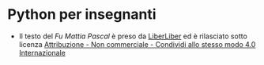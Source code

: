 # Python per insegnanti

* Il testo del _Fu Mattia Pascal_ è preso da
  [LiberLiber](https://www.liberliber.it/online/autori/autori-p/luigi-pirandello/il-fu-mattia-pascal/)
  ed è rilasciato sotto licenza [Attribuzione - Non commerciale - Condividi allo stesso modo 4.0 Internazionale](https://creativecommons.org/licenses/by-nc-sa/4.0/deed.it)
